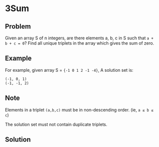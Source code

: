 3Sum
===

Problem
-------

Given an array S of n integers, are there elements a, b, c in S such that ``a + b + c = 0``? Find all unique triplets in the array which gives the sum of zero.

Example
-------

For example, given array S = ``{-1 0 1 2 -1 -4}``, A solution set is:

    (-1, 0, 1)
    (-1, -1, 2)

Note
---------

Elements in a triplet ``(a,b,c)`` must be in non-descending order. (ie, ``a ≤ b ≤ c``)

The solution set must not contain duplicate triplets.


Solution
--------


